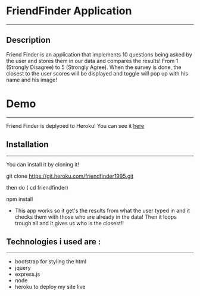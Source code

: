 # FriendFinder Application
 - - - - - -

## Description

Friend Finder is an application that implements 10 questions being asked by the user and stores them in our data and compares the results!  From 1 (Strongly Disagree) to 5 (Strongly Agree). When the survey is done, the closest to the user scores will be displayed and toggle will pop up with his name and his image!

# Demo
 - - - - - -

Friend Finder is deplyoed to Heroku! You can see it [here](https://friendfinder1995.herokuapp.com)

## Installation
 - - - - - - 

You can install it by  cloning it!

git clone https://git.heroku.com/friendfinder1995.git


 then do  ( cd friendfinder)

npm install


* This app works so it get's the results from what the user typed in and it checks them with those who are already in the data! Then it loops trough all and it gives us who is the closest!!

## Technologies i used are : 

 - - - - - -
 
* bootstrap for styling the html
* jquery
* express.js 
* node
* heroku to deploy my site live









